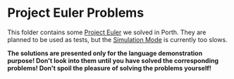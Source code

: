 # Project Euler Problems

This folder contains some [Project Euler](https://projecteuler.net/) we solved in Porth. They are planned to be used as tests, but the [Simulation Mode](https://github.com/tsoding/porth/blob/c15888ae3d37f85f5f0ff8734f58c1e64ba77d30/README.md#simulation) is currently too slows.

**The solutions are presented only for the language demonstration purpose! Don't look into them until you have solved the corresponding problems! Don't spoil the pleasure of solving the problems yourself!**

